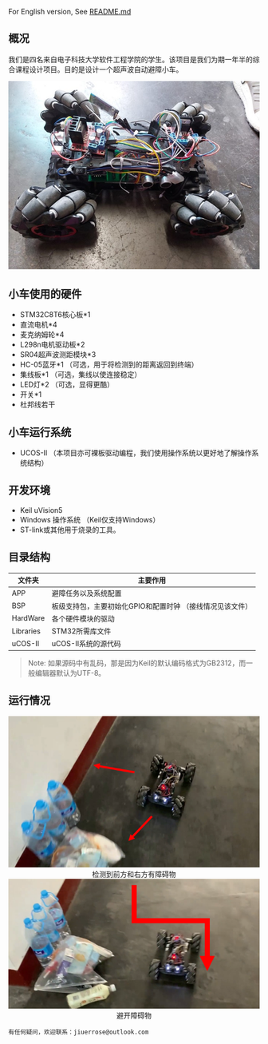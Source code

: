 For English version, See [README.md](./README.md)
## 概况
我们是四名来自电子科技大学软件工程学院的学生。该项目是我们为期一年半的综合课程设计项目。目的是设计一个超声波自动避障小车。

<div align=center><img src="./Images/car_all.jpg" width=""></div>

## 小车使用的硬件
- STM32C8T6核心板*1
- 直流电机*4
- 麦克纳姆轮*4
- L298n电机驱动板*2
- SR04超声波测距模块*3
- HC-05蓝牙*1 （可选，用于将检测到的距离返回到终端）
- 集线板*1 （可选，集线以使连接稳定）
- LED灯*2 （可选，显得更酷）
- 开关*1
- 杜邦线若干

## 小车运行系统
- UCOS-II （本项目亦可裸板驱动编程，我们使用操作系统以更好地了解操作系统结构）

## 开发环境
- Keil uVision5
- Windows 操作系统 （Keil仅支持Windows）
- ST-link或其他用于烧录的工具。

## 目录结构

文件夹|主要作用
-|-
APP|避障任务以及系统配置
BSP|板级支持包，主要初始化GPIO和配置时钟 （接线情况见该文件）
HardWare|各个硬件模块的驱动
Libraries|STM32所需库文件
uCOS-II|uCOS-II系统的源代码
> Note: 如果源码中有乱码，那是因为Keil的默认编码格式为GB2312，而一般编辑器默认为UTF-8。
## 运行情况
<div align=center><img src="./Images/car_avoid_1.png" width=""></div>
<center>检测到前方和右方有障碍物</center>

<div align=center><img src="./Images/car_avoid_2.png" width=""></div>
<center>避开障碍物</center>

``` 
有任何疑问，欢迎联系：jiuerrose@outlook.com